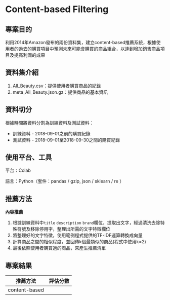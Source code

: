 # Content-based Filtering
## 專案目的
利用2014年Amazon發布的兩份資料集，建立content-based推薦系統，根據使用者的過去的購買項目中預測未來可能會購買的商品組合，以達到增加銷售商品項目及提高利潤的成果
## 資料集介紹
1. All_Beauty.csv：提供使用者購買商品的紀錄
2. meta_All_Beauty.json.gz：提供商品的基本資訊
      
## 資料切分
根據時間將資料分割為訓練資料及測試資料：
* 訓練資料 - 2018-09-01之前的購買紀錄
* 測試資料 - 2018-09-01至2018-09-30之間的購買紀錄

## 使用平台、工具
平台：Colab

語言：Python（套件：pandas / gzip, json / sklearn / re ）

## 推薦方法
**內容推薦**

1. 根據訓練資料中`title` `description` `brand`欄位，提取出文字，經過清洗去除特殊符號及移除停用字，整理出所需的文字特徵欄位
2. 將整理好的文字特徵，使用範例程式提供的TF-IDF運算轉換成向量
3. 計算商品之間的相似程度，並回傳k個最類似的商品(程式中使用k=2)
4. 最後依照使用者購買過的商品，來產生推薦清單

## 專案結果



推薦方法             | 評估分數             
--------------------|:-------------------:
content-based       |  


